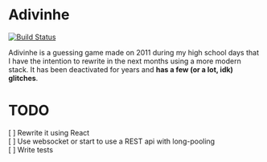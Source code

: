 # Adivinhe

[![Build Status](https://travis-ci.org/dygufa/adivinhe_site.svg?branch=master)](https://travis-ci.org/dygufa/adivinhe_site)

Adivinhe is a guessing game made on 2011 during my high school days that I have the intention to rewrite in the next months using a more modern stack. It has been deactivated for years and **has a few (or a lot, idk) glitches**.

# TODO

[ ] Rewrite it using React  
[ ] Use websocket or start to use a REST api with long-pooling  
[ ] Write tests  